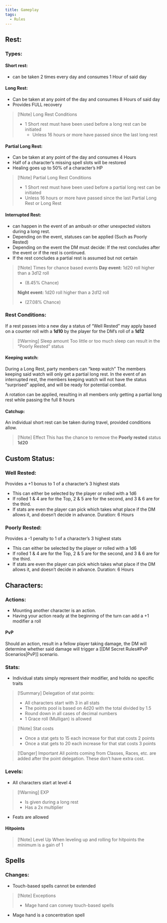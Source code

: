 ```yaml
---
title: Gameplay
tags:
  - Rules
---
```


## Rest:

### Types:

#### Short rest:
- can be taken 2 times every day and consumes 1 Hour of said day

#### Long Rest:
- Can be taken at any point of the day and consumes 8 Hours of said day
- Provides FULL recovery
> [!Note] Long Rest Conditions
> - 1 Short rest must have been used before a long rest can be initiated 
> 	- Unless 16 hours or more have passed since the last long rest

#### Partial Long Rest:
- Can be taken at any point of the day and consumes 4 Hours
- Half of a character’s missing spell slots will be restored
- Healing goes up to 50% of a character’s HP
>[!Note] Partial Long Rest Conditions
>- 1 Short rest must have been used before a partial long rest can be initiated
>- Unless 16 hours or more have passed since the last Partial Long Rest or Long Rest

#### Interrupted Rest:
- can happen in the event of an ambush or other unexpected visitors during a long rest.
- Depending on the event, statuses can be applied (Such as Poorly Rested)
- Depending on the event the DM must decide:
	If the rest concludes after the event or if the rest is continued.
- If the rest concludes a partial rest is assumed but not certain

> [!Note] Times for chance based events
> **Day event:** 1d20 roll higher than a 3d12 roll
> - (8.45% Chance)
>
> **Night event:** 1d20 roll higher than a 2d12 roll
> - (27.08% Chance)

### Rest Conditions:
If a rest passes into a new day a status of “Well Rested” may apply based on a counter roll with a **1d10** by the player for the DM’s roll of a **1d12**
> [!Warning] Sleep amount
> Too little or too much sleep can result in the “Poorly Rested” status

#### Keeping watch:
During a Long Rest, party members can “keep watch” The members keeping said watch will only get a partial long rest. In the event of an interrupted rest, the members keeping watch will not have the status “surprised” applied, and will be ready for potential combat.

A rotation can be applied, resulting in all members only getting a partial long rest while passing the full 8 hours

#### Catchup:
An individual short rest can be taken during travel, provided conditions allow.
> [!Note] Effect
> This has the chance to remove the **Poorly rested** status **1d20**

## Custom Status:

### Well Rested:
Provides a +1 bonus to 1 of a character’s 3 highest stats
- This can either be selected by the player or rolled with a 1d6
- If rolled 1 & 4 are for the Top, 2 & 5 are for the second, and 3 & 6 are for the third.
- If stats are even the player can pick which takes what place if the DM allows it, and doesn’t decide in advance.
Duration: 6 Hours

### Poorly Rested:
Provides a -1 penalty to 1 of a character’s 3 highest stats
- This can either be selected by the player or rolled with a 1d6
- If rolled 1 & 4 are for the Top, 2 & 5 are for the second, and 3 & 6 are for the third.
- If stats are even the player can pick which takes what place if the DM allows it, and doesn’t decide in advance.
Duration: 6 Hours

## Characters:

### Actions:
- Mounting another character is an action.
- Having your action ready at the beginning of the turn can add a +1 modifier a roll

#### PvP
Should an action, result in a fellow player taking damage, the DM will determine whether said damage will trigger a [[DM Secret Rules#PvP Scenarios|PvP]] scenario.

### Stats:
- Individual stats simply represent their modifier, and holds no specific traits
> [!Summary] Delegation of stat points:
> - All characters start with 3 in all stats
>- The points pool is based on 4d20 with the total divided by 1.5
>- Round down in all cases of decimal numbers
> - 1 Grace roll (Mulligan) is allowed

> [!Note] Stat costs
>- Once a stat gets to 15 each increase for that stat costs 2 points
>- Once a stat gets to 20 each increase for that stat costs 3 points

> [!Danger] Important
> All points coming from Classes, Races, etc. are added after the point delegation.
> These don’t have extra cost.

### Levels:
- All characters start at level 4
> [!Warning] EXP
>- Is given during a long rest
>- Has a 2x multiplier
- Feats are allowed

#### Hitpoints
> [!Note] Level Up
> When leveling up and rolling for hitpoints the minimum is a gain of 1

## Spells

### Changes:
- Touch-based spells cannot be extended
> [!Note] Exceptions
>- Mage hand can convey touch-based spells
- Mage hand is a concentration spell
